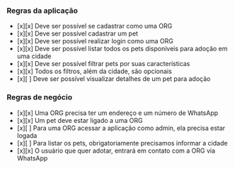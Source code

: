### Regras da aplicação

- [x][x] Deve ser possível se cadastrar como uma ORG
- [x][x] Deve ser possível cadastrar um pet
- [x][x] Deve ser possível realizar login como uma ORG
- [x][x] Deve ser possível listar todos os pets disponíveis para adoção em uma cidade
- [x][x] Deve ser possível filtrar pets por suas características
- [x][x] Todos os filtros, além da cidade, são opcionais
- [x][ ] Deve ser possível visualizar detalhes de um pet para adoção

### Regras de negócio

- [x][x] Uma ORG precisa ter um endereço e um número de WhatsApp
- [x][x] Um pet deve estar ligado a uma ORG
- [x][ ] Para uma ORG acessar a aplicação como admin, ela precisa estar logada
- [x][ ] Para listar os pets, obrigatoriamente precisamos informar a cidade
- [x][x] O usuário que quer adotar, entrará em contato com a ORG via WhatsApp